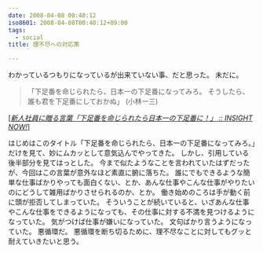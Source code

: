 ```yaml
---
date: 2008-04-08 00:40:12
iso8601: 2008-04-08T00:40:12+09:00
tags:
  - social
title: 理不尽への対応策

---
```


わかっているつもりになっているが出来ていない事、だと思った。
未だに。

<blockquote cite="http://www.insightnow.jp/article/1137" title="Source: 新人社員に贈る言葉「下足番を命じられたら日本一の下足番に！」 :: INSIGHT NOW!; Accessed Date: 3/28/2008" class="blockquote">
「下足番を命じられたら、日本一の下足番になってみろ。
そうしたら、誰も君を下足番にしておかぬ」
(小林一三)
</blockquote>
<div class="cite"> [<cite><a href="http://www.insightnow.jp/article/1137">新人社員に贈る言葉「下足番を命じられたら日本一の下足番に！」 :: INSIGHT NOW!</a></cite>] </div>

はじめはこのタイトル「下足番を命じられたら、日本一の下足番になってみろ。」だけを見て、妙にムカッとして意気込んでやってきた。
しかし、引用している後半部分を見てはっとした。
今まで似たようなことを言われていたはずだったが、今回はこの言葉が意外なほど素直に腑に落ちた。
誰にでもできるような簡単な仕事ばかりやっても面白くない、とか、あんな仕事やこんな仕事がやりたいのにどうして雑用ばかりさせられるのか、とか。
働き始めのころは手が動く前に頭が拒否してしまっていた。
そういうことが続いていると、いざあんな仕事やこんな仕事をできるようになっても、その仕事に対する不満を見つけるようになっていた。
気がつけば仕事が嫌いになっていた。
文句ばかり言うようになっていた。
悪循環だ。
悪循環を断ち切るために、理不尽なことに対してもグッと耐えていきたいと思う。
